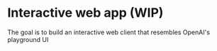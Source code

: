 # Interactive web app (WIP)

The goal is to build an interactive web client that resembles OpenAI's playground UI